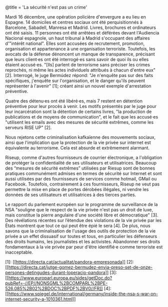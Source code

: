 @title = 'La sécurité n'est pas un crime'

Mardi 16 décembre, une opération policière d'envergure a eu lieu en Espagne. 14 domiciles et centres sociaux ont été perquisitionnés à Barcelone, Sabadell, Manresa et Madrid. Livres, brochures et ordinateurs ont été saisis. 11 personnes ont été arrêtées et déférées devant l'Audiencia Nacional espagnole, un haut tribunal à Madrid s'occupant des affaires d'"intérêt national". Elles sont accusées de recrutement, promotion, organisation et appartenance à une organisation terroriste. Toutefois, les avocats de la défense dénoncent un manque de transparence, précisant que leurs client·es ont été interrogé·es sans savoir de quoi ils ou elles étaient accusé·es. "[Ils] parlent de terrorisme sans préciser les crimes reprochés, ni même les actes individuels attribués à chacun d'entre eux" \[2\]. Interrogé, le juge Bermúdez répond: "Je n'enquête pas sur des faits spécifiques, j'enquête sur l'organisation, et le danger qu'ils peuvent représenter à l'avenir" \[1\]; créant ainsi un nouvel exemple d'arrestation préventive.

Quatre des détenu·es ont été libéré·es, mais 7 restent en détention préventive pour leur procès à venir. Les motifs présentés par le juge pour leur incarcération sont la détention de certains livres, "la production de publications et de moyens de communication", et le fait que les accusé·es "utilisent les emails avec des mesures de sécurité extrêmes, comme les serveurs RISE UP" \[2\].

Nous rejetons cette criminalisation kafkaïenne des mouvements sociaux, ainsi que l'implication que la protection de la vie privée sur internet est équivalente au terrorisme. Cela est absurde et extrêmement alarmant.

Riseup, comme d'autres fournisseurs de courrier électronique, a l'obligation de protéger la confidentialité de ses utilisateurs et utilisatrices. Beaucoup des “mesures de sécurité extrêmes” utilisées par Riesup sont de bonnes pratiques communément admises en termes de sécurité sur Internet et sont aussi utilisées par des fournisseurs de services comme hotmail, GMail ou Facebook. Toutefois, contrairement à ces fournisseurs, Riseup ne veut pas permettre la mise en place de portes dérobées illégales, ni vendre les données de ses utilisateurs et utilisatrices à des tierces parties.

Le rapport du  parlement européen sur le programme de surveillance de la NSA "souligne que le respect de la vie privée n'est pas un droit de luxe, mais constitue la pierre angulaire d'une société libre et démocratique" \[3\]. Des révélations récentes sur l’étendue des violations de la vie privée par les États montrent que tout ce qui peut être épié le sera \[4\]. De plus, nous savons que la criminalisation de l'usage des outils de protection de la vie privée a un effet dissuasif sur toutes et tous, en particulier les défenseurs des droits humains, les journalistes et les activistes. Abandonner ses droits fondamentaux à la vie privée par peur d'être identifié·e comme terroriste est inacceptable.

\[1\]: [[https://directa.cat/actualitat/pandora-empresonada]]
\[2\]: [[https://directa.cat/jutge-gomez-bermudez-envia-preso-set-de-onze-persones-detingudes-durant-loperacio-pandora]]
\[3\]: [[https://www.europarl.europa.eu/sides/getDoc.do?pubRef=-//EP//NONSGML%2BCOMPARL%2BPE-526.085%2B02%2BDOC%2BPDF%2BV0//FR]]
\[4\]: [[https://www.spiegel.de/international/germany/inside-the-nsa-s-war-on-internet-security-a-1010361.html]]


